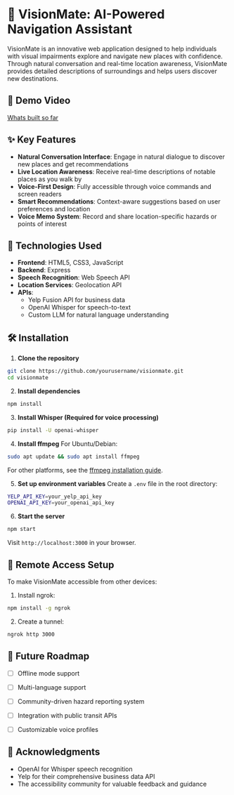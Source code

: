 
# 🎯 VisionMate: AI-Powered Navigation Assistant

VisionMate is an innovative web application designed to help individuals with visual impairments explore and navigate new places with confidence. Through natural conversation and real-time location awareness, VisionMate provides detailed descriptions of surroundings and helps users discover new destinations.

## 🎥 Demo Video
[Whats built so far](https://www.youtube.com/watch?v=wofinWr1Rkk&ab_channel=Josh) 

## ✨ Key Features

- **Natural Conversation Interface**: Engage in natural dialogue to discover new places and get recommendations
- **Live Location Awareness**: Receive real-time descriptions of notable places as you walk by
- **Voice-First Design**: Fully accessible through voice commands and screen readers
- **Smart Recommendations**: Context-aware suggestions based on user preferences and location
- **Voice Memo System**: Record and share location-specific hazards or points of interest

## 🚀 Technologies Used

- **Frontend**: HTML5, CSS3, JavaScript
- **Backend**: Express
- **Speech Recognition**: Web Speech API
- **Location Services**: Geolocation API
- **APIs**: 
  - Yelp Fusion API for business data
  - OpenAI Whisper for speech-to-text
  - Custom LLM for natural language understanding

## 🛠️ Installation

1. **Clone the repository**
```bash
git clone https://github.com/yourusername/visionmate.git
cd visionmate
```

2. **Install dependencies**
```bash
npm install
```

3. **Install Whisper (Required for voice processing)**
```bash
pip install -U openai-whisper
```

4. **Install ffmpeg**
For Ubuntu/Debian:
```bash
sudo apt update && sudo apt install ffmpeg
```
For other platforms, see the [ffmpeg installation guide](https://ffmpeg.org/download.html).

5. **Set up environment variables**
Create a `.env` file in the root directory:
```bash
YELP_API_KEY=your_yelp_api_key
OPENAI_API_KEY=your_openai_api_key
```

6. **Start the server**
```bash
npm start
```

Visit `http://localhost:3000` in your browser.

## 📱 Remote Access Setup

To make VisionMate accessible from other devices:

1. Install ngrok:
```bash
npm install -g ngrok
```

2. Create a tunnel:
```bash
ngrok http 3000
```

## 🎯 Future Roadmap

- [ ] Offline mode support
- [ ] Multi-language support
- [ ] Community-driven hazard reporting system
- [ ] Integration with public transit APIs
- [ ] Customizable voice profiles


## 🙏 Acknowledgments

- OpenAI for Whisper speech recognition
- Yelp for their comprehensive business data API
- The accessibility community for valuable feedback and guidance






